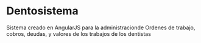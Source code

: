 # Dentosistema

Sistema creado en AngularJS para la administracionde Ordenes de trabajo, cobros, deudas, y valores de los trabajos de los dentistas
